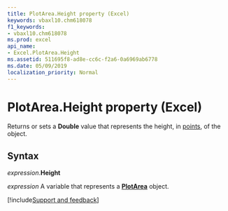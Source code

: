 ```yaml
---
title: PlotArea.Height property (Excel)
keywords: vbaxl10.chm618078
f1_keywords:
- vbaxl10.chm618078
ms.prod: excel
api_name:
- Excel.PlotArea.Height
ms.assetid: 511695f8-ad8e-cc6c-f2a6-0a6969ab6778
ms.date: 05/09/2019
localization_priority: Normal
---
```



# PlotArea.Height property (Excel)

Returns or sets a **Double** value that represents the height, in [points](../language/glossary/vbe-glossary.md#point), of the object.


## Syntax

_expression_.**Height**

_expression_ A variable that represents a **[PlotArea](Excel.PlotArea(object).md)** object.




[!include[Support and feedback](~/includes/feedback-boilerplate.md)]